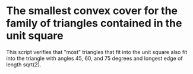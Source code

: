 # The smallest convex cover for the family of triangles contained in the unit square

This script verifies that "most" triangles that fit into the unit square also fit into the triangle 
with angles 45, 60, and 75 degrees and longest edge of length sqrt(2).


